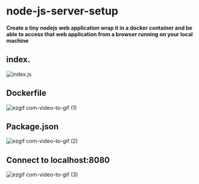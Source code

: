# node-js-server-setup

**Create a tiny nodejs web application wrap it in a docker container and be able to access that web application from a browser running on your local machine**


## index.

![index.js](https://user-images.githubusercontent.com/24816990/57976609-7e343100-79b2-11e9-8c81-eeacbca27d1a.gif)



## Dockerfile

![ezgif com-video-to-gif (1)](https://user-images.githubusercontent.com/24816990/57976674-bc7e2000-79b3-11e9-8d25-f4a7bff11511.gif)


## Package.json

![ezgif com-video-to-gif (2)](https://user-images.githubusercontent.com/24816990/57976685-e5061a00-79b3-11e9-8055-88ae33b140df.gif)

## Connect to localhost:8080

![ezgif com-video-to-gif (3)](https://user-images.githubusercontent.com/24816990/57976695-1ed72080-79b4-11e9-974d-3d5a333e410e.gif)


